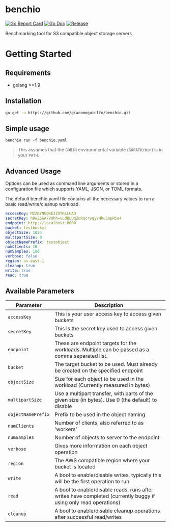 # benchio

[![Go Report Card](https://goreportcard.com/badge/github.com/giacomoguiulfo/benchio)](https://goreportcard.com/report/github.com/giacomoguiulfo/benchio)
[![Go Doc](https://img.shields.io/badge/godoc-reference-blue.svg?style=flat-square)](http://godoc.org/github.com/giacomoguiulfo/benchio)
[![Release](https://img.shields.io/github/release/giacomoguiulfo/benchio.svg?style=flat-square)](https://github.com/giacomoguiulfo/benchio/releases/latest)

Benchmarking tool for S3 compatible object storage servers

# Getting Started

## Requirements

 - golang >=1.9

## Installation

```sh
go get -u https://github.com/giacomoguiulfo/benchio.git
```

## Simple usage

```
benchio run -f benchio.yaml
```
> This assumes that the `GOBIN` environmental variable (`GOPATH/bin`) is in your `PATH`.

## Advanced Usage

Options can be used as command line arguments or stored in a configuration file
which supports YAML, JSON, or TOML formats.

The default benchio.yaml file contains all the necessary values to run a basic
read/write/cleanup workload.

```yaml
accessKey: MZZRYNUQKEJZUTKLLHAD
secretKey: hRwZ5GA7VUhh=vLdBLUqZuRqcryqyVHhuCopR5a4
endpoint: http://localhost:8000
bucket: testbucket
objectSize: 1024
multipartSize: 0
objectNamePrefix: testobject
numClients: 10
numSamples: 100
verbose: false
region: us-east-1
cleanup: true
write: true
read: true
```

## Available Parameters

| Parameter                           | Description                                                                                                      |
| ----------------------------------- | -----------------------------------------------------------------------------------------------------------------|
| `accessKey`                         | This is your user access key to access given buckets                                                             |
| `secretKey`                         | This is the secret key used to access given buckets                                                              |
| `endpoint`                          | These are endpoint targets for the workloads. Multiple can be passed as a comma separated list.                  |
| `bucket`                            | The target bucket to be used. Must already be created on the specified endpoint                                  |
| `objectSize`                        | Size for each object to be used in the workload (Currently measured in bytes)                                    |
| `multipartSize`                     | Use a multipart transfer, with parts of the given size (in bytes). Use 0 (the default) to disable                |
| `objectNamePrefix`                  | Prefix to be used in the object naming                                                                           |
| `numClients`                        | Number of clients, also referred to as 'workers'                                                                 |
| `numSamples`                        | Number of objects to server to the endpoint                                                                      |
| `verbose`                           | Gives more information on each object operation                                                                  |
| `region`                            | The AWS compatible region where your bucket is located                                                           |
| `write`                             | A bool to enable/disable writes, typically this will be the first operation to run                               |
| `read`                              | A bool to enable/disable reads, runs after writes have completed (currently buggy if using only read operations) |
| `cleanup`                           | A bool to enable/disable cleanup operations after successful read/writes                                         |
